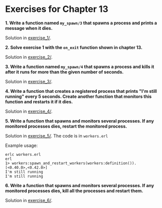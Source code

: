 # Exercises for Chapter 13

**1. Write a function named `my_spawn/3` that spawns a process and prints a message when it dies.**

Solution in [exercise_1/](exercise_1/).

**2. Solve exercise 1 with the `on_exit` function shown in chapter 13.**

Solution in [exercise_2/](exercise_2/).

**3. Write a function named `my_spawn/4` that spawns a process and kills it after it runs for more than the given number of seconds.**

Solution in [exercise_3/](exercise_3/).

**4. Write a function that creates a registered process that prints "I'm still running" every 5 seconds. Create another function that monitors this function and restarts it if it dies.**

Solution in [exercise_4/](exercise_4).

**5. Write a function that spawns and monitors several processes. If any monitored processes dies, restart the monitored process.**

Solution in [exercise_5/](exercise_5). The code is in `workers.erl`

Example usage:

```
erlc workers.erl
erl
1> workers:spawn_and_restart_workers(workers:definition()).
[<0.40.0>,<0.42.0>]
I'm still running
I'm still running
```

**6. Write a function that spawns and monitors several processes. If any monitored processes dies, kill all the processes and restart them.**

Solution in [exercise_6/](exercise_6).
